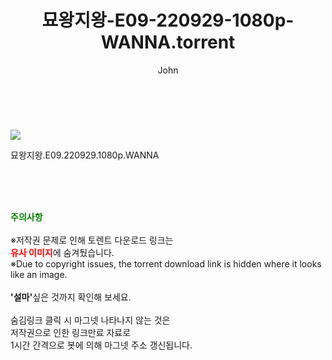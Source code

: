 ﻿---
layout: post
title:  "    묘왕지왕-E09-220929-1080p-WANNA.torrent"
author: John
categories: [ 드라마 ]
tags: [  ]
image: https://torrentrj56.com/uploadfile/full/d988912d7ed301cfc20b6c01a0093b4d915a3379.jpg 
description: "    묘왕지왕-E09-220929-1080p-WANNA torrent 정보 공유"
toc: true
toc_sticky: true
---

<br>
<p><img src="https://torrentrj56.com/uploadfile/full/d988912d7ed301cfc20b6c01a0093b4d915a3379.jpg"/></p>
 묘왕지왕.E09.220929.1080p.WANNA  
    
<br><br><br>
<p data-ke-size="size16"><b><span style="color: green;">주의사항</span></b><br /><br />※저작권 문제로 인해 토렌트 다운로드 링크는<br /><b><span style="color: red;">유사 이미지</span></b>에 숨겨뒀습니다.<br />※Due to copyright issues, the torrent download link is hidden where it looks like an image.<br /><br /><b>'설마'</b>싶은 것까지 확인해 보세요.<br /><br />숨김링크 클릭 시 마그넷 나타나지 않는 것은<br />저작권으로 인한 링크만료 자료로<br />1시간 간격으로 봇에 의해 마그넷 주소 갱신됩니다.</p>
